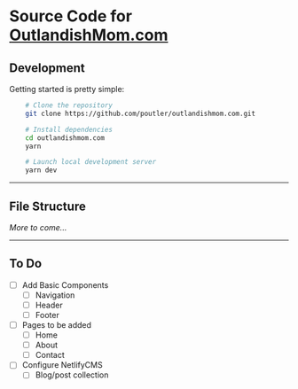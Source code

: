 # Source Code for [OutlandishMom.com](outlandishmom.com)

## Development

Getting started is pretty simple:

```sh
    # Clone the repository
    git clone https://github.com/poutler/outlandishmom.com.git

    # Install dependencies
    cd outlandishmom.com
    yarn

    # Launch local development server
    yarn dev
```

---

## File Structure

_More to come..._

---

## To Do

* [ ] Add Basic Components
  * [ ] Navigation
  * [ ] Header
  * [ ] Footer
* [ ] Pages to be added
  * [ ] Home
  * [ ] About
  * [ ] Contact
* [ ] Configure NetlifyCMS
  * [ ] Blog/post collection
